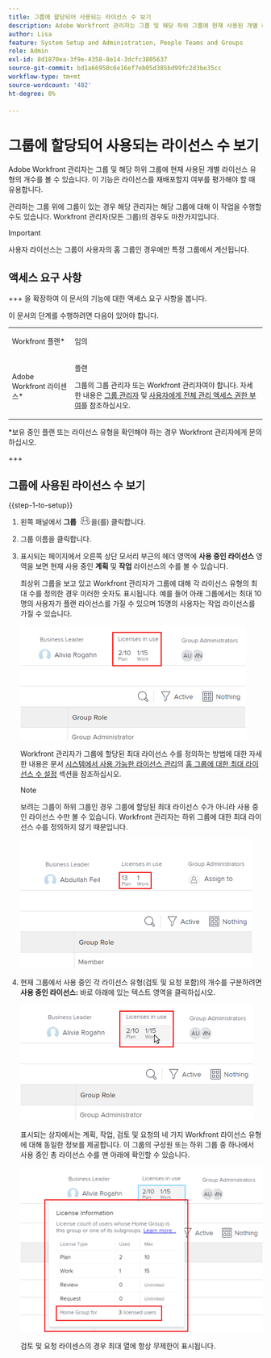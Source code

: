 ```yaml
---
title: 그룹에 할당되어 사용되는 라이선스 수 보기
description: Adobe Workfront 관리자는 그룹 및 해당 하위 그룹에 현재 사용된 개별 라이선스 유형의 개수를 볼 수 있습니다. 이 기능은 라이선스를 재배포할지 여부를 평가해야 할 때 유용합니다.
author: Lisa
feature: System Setup and Administration, People Teams and Groups
role: Admin
exl-id: 8d1870ea-3f9e-4358-8e14-3dcfc3805637
source-git-commit: bd1a66950c6e16ef7eb05d385bd99fc2d3be35cc
workflow-type: tm+mt
source-wordcount: '482'
ht-degree: 0%

---
```


# 그룹에 할당되어 사용되는 라이선스 수 보기

Adobe Workfront 관리자는 그룹 및 해당 하위 그룹에 현재 사용된 개별 라이선스 유형의 개수를 볼 수 있습니다. 이 기능은 라이선스를 재배포할지 여부를 평가해야 할 때 유용합니다.

관리하는 그룹 위에 그룹이 있는 경우 해당 관리자는 해당 그룹에 대해 이 작업을 수행할 수도 있습니다. Workfront 관리자(모든 그룹)의 경우도 마찬가지입니다.

>[!IMPORTANT]
>
>사용자 라이선스는 그룹이 사용자의 홈 그룹인 경우에만 특정 그룹에서 계산됩니다.

## 액세스 요구 사항

+++ 을 확장하여 이 문서의 기능에 대한 액세스 요구 사항을 봅니다.

이 문서의 단계를 수행하려면 다음이 있어야 합니다.

<table style="table-layout:auto"> 
 <col> 
 <col> 
 <tbody> 
  <tr> 
   <td role="rowheader">Workfront 플랜*</td> 
   <td> <p>임의</p> </td> 
  </tr> 
  <tr> 
   <td role="rowheader">Adobe Workfront 라이센스*</td> 
   <td> <p>플랜 </p> <p>그룹의 그룹 관리자 또는 Workfront 관리자여야 합니다. 자세한 내용은 <a href="../../../administration-and-setup/manage-groups/group-roles/group-administrators.md" class="MCXref xref">그룹 관리자</a> 및 <a href="../../../administration-and-setup/add-users/configure-and-grant-access/grant-a-user-full-administrative-access.md" class="MCXref xref">사용자에게 전체 관리 액세스 권한 부여</a>를 참조하십시오.</p> </td> 
  </tr> 
 </tbody> 
</table>

&#42;보유 중인 플랜 또는 라이선스 유형을 확인해야 하는 경우 Workfront 관리자에게 문의하십시오.

+++

## 그룹에 사용된 라이선스 수 보기

{{step-1-to-setup}}

1. 왼쪽 패널에서 **그룹** ![](assets/groups-icon.png)을(를) 클릭합니다.

1. 그룹 이름을 클릭합니다.
1. 표시되는 페이지에서 오른쪽 상단 모서리 부근의 헤더 영역에 **사용 중인 라이선스** 영역을 보면 현재 사용 중인 **계획** 및 **작업** 라이선스의 수를 볼 수 있습니다.

   최상위 그룹을 보고 있고 Workfront 관리자가 그룹에 대해 각 라이선스 유형의 최대 수를 정의한 경우 이러한 숫자도 표시됩니다. 예를 들어 아래 그룹에서는 최대 10명의 사용자가 플랜 라이선스를 가질 수 있으며 15명의 사용자는 작업 라이선스를 가질 수 있습니다.

   ![](assets/licenses-used-allocated.png)

   Workfront 관리자가 그룹에 할당된 최대 라이선스 수를 정의하는 방법에 대한 자세한 내용은 문서 [시스템에서 사용 가능한 라이선스 관리](../../../administration-and-setup/get-started-wf-administration/manage-available-licenses-in-your-system.md)의 [홈 그룹에 대한 최대 라이선스 수 설정](../../../administration-and-setup/get-started-wf-administration/manage-available-licenses-in-your-system.md#set) 섹션을 참조하십시오.

   >[!NOTE]
   >
   >보려는 그룹이 하위 그룹인 경우 그룹에 할당된 최대 라이선스 수가 아니라 사용 중인 라이선스 수만 볼 수 있습니다. Workfront 관리자는 하위 그룹에 대한 최대 라이선스 수를 정의하지 않기 때문입니다.
   >
   >![](assets/subgroup-used-licenses-only.png)
   >

1. 현재 그룹에서 사용 중인 각 라이선스 유형(검토 및 요청 포함)의 개수를 구분하려면 **사용 중인 라이선스:** 바로 아래에 있는 텍스트 영역을 클릭하십시오.

   ![](assets/click-text-to-see-more.png)

   표시되는 상자에서는 계획, 작업, 검토 및 요청의 네 가지 Workfront 라이선스 유형에 대해 동일한 정보를 제공합니다. 이 그룹의 구성원 또는 하위 그룹 중 하나에서 사용 중인 총 라이선스 수를 맨 아래에 확인할 수 있습니다.

   ![](assets/more-license-info.png)

   검토 및 요청 라이센스의 경우 최대 열에 항상 무제한이 표시됩니다.
